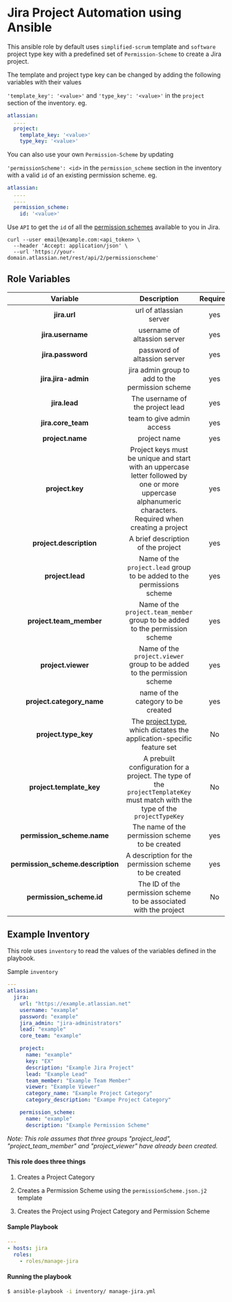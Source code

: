 # Jira Project Automation using Ansible
This ansible role by default uses `simplified-scrum` template and `software` project type key  with a predefined set of  `Permission-Scheme`  to create a Jira project.

The template and project type key can be changed by adding the following variables with their values

`'template_key': '<value>'` and `'type_key': '<value>'` 
in the `project` section of the inventory.
eg.
```yaml
atlassian:
  ....
  project:
    template_key: '<value>'
    type_key: '<value>'
```    

You can also use your own `Permission-Scheme` by updating

`'permissionScheme': <id>`  in the `permission_scheme` section in the inventory with a valid `id` of an existing permission scheme.
eg.
```yaml
atlassian:
  ....
  ....
  permission_scheme:
    id: '<value>'
```    

Use `API` to get the `id` of all the [permission schemes](https://developer.atlassian.com/cloud/jira/platform/rest/#api-api-2-permissionscheme-get) available to you in Jira.

```curl
curl --user email@example.com:<api_token> \
  --header 'Accept: application/json' \
  --url 'https://your-domain.atlassian.net/rest/api/2/permissionscheme'
```
## Role Variables

| Variable | Description | Required | Defaults
|:--------:|:-----------:|:--------:|:--------:|
|**jira.url**| url of atlassian server | yes | N/A
|**jira.username**| username of altassion server | yes | N/A
|**jira.password**| password of altassion server | yes | N/A
|**jira.jira-admin**| jira admin group to add to the permission scheme | yes| N/A
|**jira.lead**| The username of the project lead | yes | N/A
|**jira.core_team**| team to give admin access | yes | N/A
|**project.name**| project name | yes | N/A
|**project.key**| Project keys must be unique and start with an uppercase letter followed by one or more uppercase alphanumeric characters. Required when creating a project | yes | N/A
|**project.description**| A brief description of the project| yes | N/A
|**project.lead**| Name of the `project.lead` group to be added to the permissions scheme | yes | N/A
|**project.team_member**| Name of the `project.team_member` group to be added to the permission scheme  | yes | N/A
|**project.viewer**| Name of the `project.viewer` group to be added to the permission scheme | yes | N/A
|**project.category_name**| name of the category to be created | yes | N/A
|**project.type_key**| The [project type](https://confluence.atlassian.com/x/GwiiLQ?_ga=2.202449363.314925215.1531670255-653786702.1531337567#Jiraapplicationsoverview-Productfeaturesandprojecttypes), which dictates the application-specific feature set | No | `software`
|**project.template_key**| A prebuilt configuration for a project. The type of the `projectTemplateKey` must match with the type of the `projectTypeKey`| No | `com.pyxis.greenhopper.jira:gh-simplified-scrum`
|**permission_scheme.name**| The name of the permission scheme to be created | yes | N/A
|**permission_scheme.description**| A description for the permission scheme to be created | yes | N/A
|**permission_scheme.id**| The ID of the permission scheme to be associated with the project | No | `Permission Scheme Created by the role`


## Example Inventory
This role uses `inventory` to read the values of the variables defined in the playbook.


Sample `inventory`
```yaml
---
atlassian:
  jira:
    url: "https://example.atlassian.net"
    username: "example"
    password: "example"
    jira_admin: "jira-administrators"
    lead: "example"
    core_team: "example"

    project:
      name: "example"
      key: "EX"
      description: "Example Jira Project"
      lead: "Example Lead"
      team_member: "Example Team Member"
      viewer: "Example Viewer"
      category_name: "Example Project Category"
      category_description: "Exampe Project Category"

    permission_scheme:
      name: "example"
      description: "Example Permission Scheme"
```

*Note:
This role  assumes that three groups "project_lead", "project_team_member" and "project_viewer" have already been created.*

#### This role does three things
1.  Creates a Project Category

2.  Creates a Permission Scheme using the `permissionScheme.json.j2` template

3.  Creates the Project using Project Category and Permission Scheme


#### Sample Playbook
```yaml
---
- hosts: jira
  roles:
    - roles/manage-jira
```

#### Running the playbook

```bash
$ ansible-playbook -i inventory/ manage-jira.yml
```


